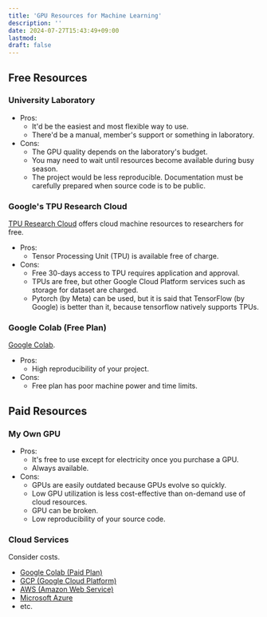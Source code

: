 ```yaml
---
title: 'GPU Resources for Machine Learning'
description: ''
date: 2024-07-27T15:43:49+09:00
lastmod: 
draft: false
---
```


## Free Resources

### University Laboratory

* Pros:
    * It'd be the easiest and most flexible way to use.
    * There'd be a manual, member's support or something in laboratory.
* Cons:
    * The GPU quality depends on the laboratory's budget.
    * You may need to wait until resources become available during busy season.
    * The project would be less reproducible. Documentation must be carefully prepared when source code is to be public.

### Google's TPU Research Cloud

[TPU Research Cloud](https://sites.research.google/trc/about/) offers cloud machine resources to researchers for free.

* Pros:
    * Tensor Processing Unit (TPU) is available free of charge.
* Cons:
    * Free 30-days access to TPU requires application and approval.
    * TPUs are free, but other Google Cloud Platform services such as storage for dataset are charged.
    * Pytorch (by Meta) can be used, but it is said that TensorFlow (by Google) is better than it, because tensorflow natively supports TPUs.

### Google Colab (Free Plan)

[Google Colab](https://colab.research.google.com/).

* Pros:
    * High reproducibility of your project.
* Cons:
    * Free plan has poor machine power and time limits.

## Paid Resources

### My Own GPU

* Pros:
    * It's free to use except for electricity once you purchase a GPU.
    * Always available.
* Cons:
    * GPUs are easily outdated because GPUs evolve so quickly.
    * Low GPU utilization is less cost-effective than on-demand use of cloud resources.
    * GPU can be broken.
    * Low reproducibility of your source code.

### Cloud Services

Consider costs.

* [Google Colab (Paid Plan)](https://colab.research.google.com/)
* [GCP (Google Cloud Platform)](https://console.cloud.google.com/welcome)
* [AWS (Amazon Web Service)](https://aws.amazon.com/)
* [Microsoft Azure](https://portal.azure.com/)
* etc.
